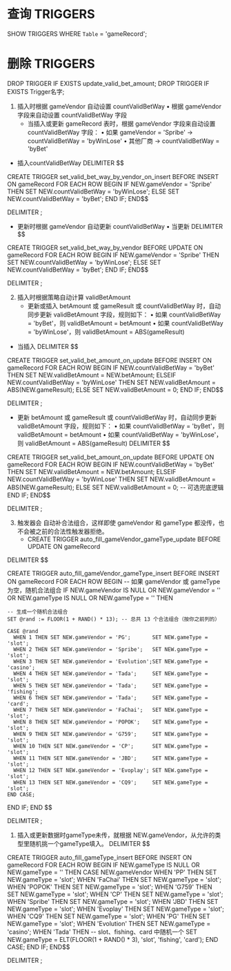 # 查询 TRIGGERS
SHOW TRIGGERS WHERE `Table` = 'gameRecord';

# 删除 TRIGGERS
DROP TRIGGER IF EXISTS update_valid_bet_amount;
DROP TRIGGER IF EXISTS Trigger名字;


1. 插入时根据 gameVendor 自动设置 countValidBetWay
    •	根据 gameVendor 字段来自动设置 countValidBetWay 字段
   - 当插入或更新 gameRecord 表时，根据 gameVendor 字段来自动设置 countValidBetWay 字段：
	•	如果 gameVendor = 'Spribe' → countValidBetWay = 'byWinLose'
	•	其他厂商 → countValidBetWay = 'byBet'
- 插入countValidBetWay
DELIMITER $$

CREATE TRIGGER set_valid_bet_way_by_vendor_on_insert
BEFORE INSERT ON gameRecord
FOR EACH ROW
BEGIN
  IF NEW.gameVendor = 'Spribe' THEN
    SET NEW.countValidBetWay = 'byWinLose';
  ELSE
    SET NEW.countValidBetWay = 'byBet';
  END IF;
END$$

DELIMITER ;
- 更新时根据 gameVendor 自动更新 countValidBetWay
    •	当更新
DELIMITER $$

CREATE TRIGGER set_valid_bet_way_by_vendor
BEFORE UPDATE ON gameRecord
FOR EACH ROW
BEGIN
  IF NEW.gameVendor = 'Spribe' THEN
    SET NEW.countValidBetWay = 'byWinLose';
  ELSE
    SET NEW.countValidBetWay = 'byBet';
  END IF;
END$$

DELIMITER ;

2. 插入时根据策略自动计算 validBetAmount
    - 更新或插入 betAmount 或 gameResult 或 countValidBetWay 时，自动同步更新 validBetAmount 字段，规则如下：
	•	如果 countValidBetWay = 'byBet'，则 validBetAmount = betAmount
	•	如果 countValidBetWay = 'byWinLose'，则 validBetAmount = ABS(gameResult)

- 当插入
DELIMITER $$

CREATE TRIGGER set_valid_bet_amount_on_update
BEFORE INSERT ON gameRecord
FOR EACH ROW
BEGIN
  IF NEW.countValidBetWay = 'byBet' THEN
    SET NEW.validBetAmount = NEW.betAmount;
  ELSEIF NEW.countValidBetWay = 'byWinLose' THEN
    SET NEW.validBetAmount = ABS(NEW.gameResult);
  ELSE
    SET NEW.validBetAmount = 0;
  END IF;
END$$

DELIMITER ;


- 更新 betAmount 或 gameResult 或 countValidBetWay 时，自动同步更新 validBetAmount 字段，规则如下：
	•	如果 countValidBetWay = 'byBet'，则 validBetAmount = betAmount
	•	如果 countValidBetWay = 'byWinLose'，则 validBetAmount = ABS(gameResult)
DELIMITER $$

CREATE TRIGGER set_valid_bet_amount_on_update
BEFORE UPDATE ON gameRecord
FOR EACH ROW
BEGIN
  IF NEW.countValidBetWay = 'byBet' THEN
    SET NEW.validBetAmount = NEW.betAmount;
  ELSEIF NEW.countValidBetWay = 'byWinLose' THEN
    SET NEW.validBetAmount = ABS(NEW.gameResult);
  ELSE
    SET NEW.validBetAmount = 0; -- 可选兜底逻辑
  END IF;
END$$

DELIMITER ;

3. 触发器会 自动补合法组合，这样即使 gameVendor 和 gameType 都没传，也不会被之前的合法性触发器拒绝。
   - CREATE TRIGGER auto_fill_gameVendor_gameType_update
     BEFORE UPDATE ON gameRecord

DELIMITER $$

CREATE TRIGGER auto_fill_gameVendor_gameType_insert
BEFORE INSERT ON gameRecord
FOR EACH ROW
BEGIN
  -- 如果 gameVendor 或 gameType 为空，随机合法组合
  IF NEW.gameVendor IS NULL OR NEW.gameVendor = ''
     OR NEW.gameType IS NULL OR NEW.gameType = '' THEN

    -- 生成一个随机合法组合
    SET @rand := FLOOR(1 + RAND() * 13); -- 总共 13 个合法组合（按你之前列的）

    CASE @rand
      WHEN 1 THEN SET NEW.gameVendor = 'PG';       SET NEW.gameType = 'slot';
      WHEN 2 THEN SET NEW.gameVendor = 'Spribe';   SET NEW.gameType = 'slot';
      WHEN 3 THEN SET NEW.gameVendor = 'Evolution';SET NEW.gameType = 'casino';
      WHEN 4 THEN SET NEW.gameVendor = 'Tada';     SET NEW.gameType = 'slot';
      WHEN 5 THEN SET NEW.gameVendor = 'Tada';     SET NEW.gameType = 'fishing';
      WHEN 6 THEN SET NEW.gameVendor = 'Tada';     SET NEW.gameType = 'card';
      WHEN 7 THEN SET NEW.gameVendor = 'FaChai';   SET NEW.gameType = 'slot';
      WHEN 8 THEN SET NEW.gameVendor = 'POPOK';    SET NEW.gameType = 'slot';
      WHEN 9 THEN SET NEW.gameVendor = 'G759';     SET NEW.gameType = 'slot';
      WHEN 10 THEN SET NEW.gameVendor = 'CP';      SET NEW.gameType = 'slot';
      WHEN 11 THEN SET NEW.gameVendor = 'JBD';     SET NEW.gameType = 'slot';
      WHEN 12 THEN SET NEW.gameVendor = 'Evoplay'; SET NEW.gameType = 'slot';
      WHEN 13 THEN SET NEW.gameVendor = 'CQ9';     SET NEW.gameType = 'slot';
    END CASE;

  END IF;
END $$

DELIMITER ;

1. 插入或更新数据时gameType未传，就根据 NEW.gameVendor，从允许的类型里随机挑一个gameType填入。
DELIMITER $$

CREATE TRIGGER auto_fill_gameType_insert
BEFORE INSERT ON gameRecord
FOR EACH ROW
BEGIN
  IF NEW.gameType IS NULL OR NEW.gameType = '' THEN
    CASE NEW.gameVendor
      WHEN 'PP' THEN SET NEW.gameType = 'slot';
      WHEN 'FaChai' THEN SET NEW.gameType = 'slot';
      WHEN 'POPOK' THEN SET NEW.gameType = 'slot';
      WHEN 'G759' THEN SET NEW.gameType = 'slot';
      WHEN 'CP' THEN SET NEW.gameType = 'slot';
      WHEN 'Spribe' THEN SET NEW.gameType = 'slot';
      WHEN 'JBD' THEN SET NEW.gameType = 'slot';
      WHEN 'Evoplay' THEN SET NEW.gameType = 'slot';
      WHEN 'CQ9' THEN SET NEW.gameType = 'slot';
      WHEN 'PG' THEN SET NEW.gameType = 'slot';
      WHEN 'Evolution' THEN SET NEW.gameType = 'casino';
      WHEN 'Tada' THEN
        -- slot、fishing、card 中随机一个
        SET NEW.gameType = ELT(FLOOR(1 + RAND() * 3), 'slot', 'fishing', 'card');
    END CASE;
  END IF;
END$$

DELIMITER ;

